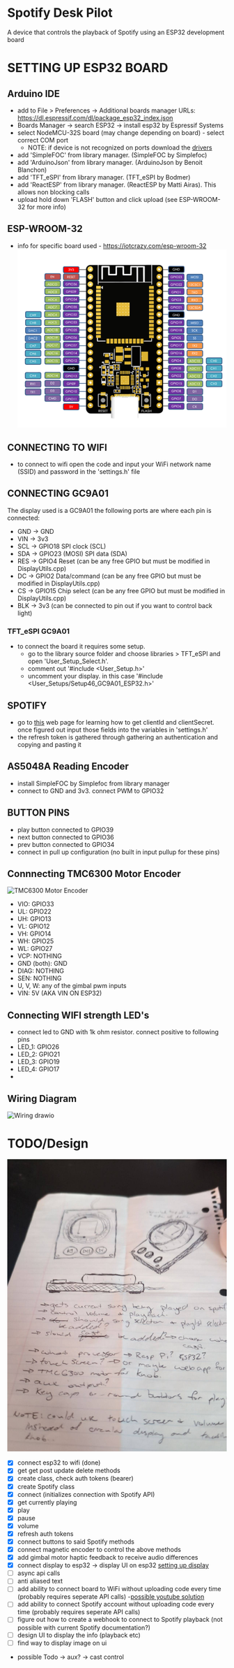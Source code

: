 # Spotify Desk Pilot

A device that controls the playback of Spotify using an ESP32 development board

# SETTING UP ESP32 BOARD

## Arduino IDE

- add to File > Preferences -> Additional boards manager URLs: https://dl.espressif.com/dl/package_esp32_index.json
- Boards Manager -> search ESP32 -> install esp32 by Espressif Systems
- select NodeMCU-32S board (may change depending on board) - select correct COM port
  - NOTE: if device is not recognized on ports download the [drivers](https://www.silabs.com/developers/usb-to-uart-bridge-vcp-drivers?tab=downloads)
- add 'SimpleFOC' from library manager. (SimpleFOC by Simplefoc)
- add 'ArduinoJson' from library manager. (ArduinoJson by Benoit Blanchon)
- add 'TFT_eSPI' from library manager. (TFT_eSPI by Bodmer)
- add 'ReactESP' from library manager. (ReactESP by Matti Airas). This allows non blocking calls
- upload hold down 'FLASH' button and click upload (see ESP-WROOM-32 for more info)

## ESP-WROOM-32

- info for specific board used - https://iotcrazy.com/esp-wroom-32
  ![alt text](esp_wroom_32_printable.png)

## CONNECTING TO WIFI

- to connect to wifi open the code and input your WiFi network name (SSID) and password in the 'settings.h' file

## CONNECTING GC9A01

The display used is a GC9A01
the following ports are where each pin is connected:

- GND -> GND
- VIN -> 3v3
- SCL -> GPIO18 SPI clock (SCL)
- SDA -> GPIO23 (MOSI) SPI data (SDA)
- RES -> GPIO4 Reset (can be any free GPIO but must be modified in DisplayUtils.cpp)
- DC -> GPIO2 Data/command (can be any free GPIO but must be modified in DisplayUtils.cpp)
- CS -> GPIO15 Chip select (can be any free GPIO but must be modified in DisplayUtils.cpp)
- BLK -> 3v3 (can be connected to pin out if you want to control back light)

### TFT_eSPI GC9A01

- to connect the board it requires some setup.
  - go to the library source folder and choose libraries > TFT_eSPI and open 'User_Setup_Select.h'.
  - comment out '#include <User_Setup.h>'
  - uncomment your display. in this case '#include <User_Setups/Setup46_GC9A01_ESP32.h>'

## SPOTIFY

- go to [this](https://developer.spotify.com/documentation/web-api) web page for learning how to get clientId and clientSecret. once figured out input those fields into the variables in 'settings.h'
- the refresh token is gathered through gathering an authentication and copying and pasting it

## AS5048A Reading Encoder

- install SimpleFOC by Simplefoc from library manager
- connect to GND and 3v3. connect PWM to GPIO32

## BUTTON PINS

- play button connected to GPIO39
- next button connected to GPIO36
- prev button connected to GPIO34
- connect in pull up configuration (no built in input pullup for these pins)

## Connnecting TMC6300 Motor Encoder

![TMC6300 Motor Encoder](https://github.com/user-attachments/assets/c2af66b9-84dd-4e51-b2aa-9008fa7f3766)

- VIO: GPIO33
- UL: GPIO22
- UH: GPIO13
- VL: GPIO12
- VH: GPIO14
- WH: GPIO25
- WL: GPIO27
- VCP: NOTHING
- GND (both): GND
- DIAG: NOTHING
- SEN: NOTHING
- U, V, W: any of the gimbal pwm inputs
- VIN: 5V (AKA VIN ON ESP32)

## Connecting WIFI strength LED's

- connect led to GND with 1k ohm resistor. connect positive to following pins
- LED_1: GPIO26
- LED_2: GPIO21
- LED_3: GPIO19
- LED_4: GPIO17
- 
## Wiring Diagram
![Wiring drawio](https://github.com/user-attachments/assets/67d128f7-de7a-4e82-a80b-b9e06b4b4a00)


# TODO/Design

![alt text](image.png)

- [x] connect esp32 to wifi (done)
- [x] get get post update delete methods
- [x] create class, check auth tokens (bearer)
- [x] create Spotify class
- [x] connect (initializes connection with Spotify API)
- [x] get currently playing
- [x] play
- [x] pause
- [x] volume
- [x] refresh auth tokens
- [x] connect buttons to said Spotify methods
- [x] connect magnetic encoder to control the above methods
- [x] add gimbal motor haptic feedback to receive audio differences
- [x] connect display to esp32 -> display UI on esp32 [setting up display](https://dronebotworkshop.com/gc9a01/)
- [ ] async api calls
- [ ] anti aliased text
- [ ] add ability to connect board to WiFi without uploading code every time (probably requires seperate API calls) -[possible youtube solution](https://www.youtube.com/watch?v=JYtDibqJMs0&ab_channel=techiesms)
- [ ] add ability to connect Spotify account without uploading code every time (probably requires seperate API calls)
- [ ] figure out how to create a webhook to connect to Spotify playback (not possible with current Spotify documentation?)
- [ ] design UI to display the info (playback etc)
- [ ] find way to display image on ui

- possible Todo
  -> aux?
  -> cast control
